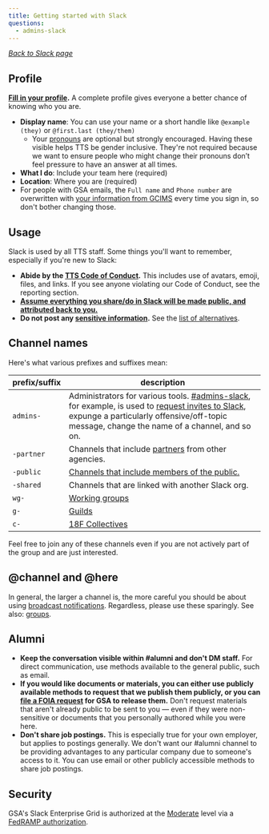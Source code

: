 ```yaml
---
title: Getting started with Slack
questions:
  - admins-slack
---
```


_[Back to Slack page](../)_

## Profile

**[Fill in your profile](https://gsa-tts.slack.com/account/profile).** A complete profile gives everyone a better chance of knowing who you are.

- **Display name**: You can use your name or a short handle like `@example (they)` or `@first.last (they/them)`
  - Your [pronouns](https://pronoun.is/) are optional but strongly encouraged. Having these visible helps TTS be gender inclusive. They're not required because we want to ensure people who might change their pronouns don’t feel pressure to have an answer at all times.
- **What I do**: Include your team here (required)
- **Location**: Where you are (required)
- For people with GSA emails, the `Full name` and `Phone number` are overwritten with [your information from GCIMS]({{site.baseurl}}/changing-your-name/) every time you sign in, so don't bother changing those.

## Usage

Slack is used by all TTS staff. Some things you'll want to remember, especially if you're new to Slack:

- **Abide by the [TTS Code of Conduct]({{site.baseurl}}/code-of-conduct).** This includes use of avatars, emoji, files, and links. If you see anyone violating our Code of Conduct, see the reporting section.
- **[Assume everything you share/do in Slack will be made public, and attributed back to you.](../records/)**
- **Do not post any [sensitive information]({{site.baseurl}}/sensitive-information/).** See the [list of alternatives]({{site.baseurl}}/general-information-and-resources/sensitive-information/#tools).

## Channel names

Here's what various prefixes and suffixes mean:

| prefix/suffix | description                                                                                                                                                                                                                                                                 |
| ------------- | --------------------------------------------------------------------------------------------------------------------------------------------------------------------------------------------------------------------------------------------------------------------------- |
| `admins-`     | Administrators for various tools. [\#admins-slack](https://gsa-tts.slack.com/messages/admins-slack/), for example, is used to [request invites to Slack](../user-management/), expunge a particularly offensive/off-topic message, change the name of a channel, and so on. |
| `-partner`    | Channels that include [partners]({{site.baseurl}}/tools/slack/external-collaboration/#working-with-partners-on-slack) from other agencies.                                                                                                                                  |
| `-public`     | [Channels that include members of the public.]({{site.baseurl}}/tools/slack/external-collaboration/#collaborating-with-the-public-on-slack)                                                                                                                                 |
| `-shared`     | Channels that are linked with another Slack org.                                                                                                                                                                                                                            |
| `wg-`         | [Working groups]({{site.baseurl}}/training-and-development/working-groups-and-guilds-101/#working-groups-in-tts)                                                                                                                                                            |
| `g-`          | [Guilds]({{site.baseurl}}/training-and-development/working-groups-and-guilds-101/#guilds-at-tts)                                                                                                                                                                            |
| `c-`          | [18F Collectives]({{site.baseurl}}/training-and-development/working-groups-and-guilds-101/#collectives-in-18f)                                                                                                                                                              |

Feel free to join any of these channels even if you are not actively part of the group and are just interested.

## @channel and @here

In general, the larger a channel is, the more careful you should be about using [broadcast notifications](https://slack.com/help/articles/202009646-Notify-a-channel-or-workspace). Regardless, please use these sparingly. See also: [groups](../guidelines/#groups).

## Alumni

- **Keep the conversation visible within #alumni and don't DM staff.** For direct communication, use methods available to the general public, such as email.
- **If you would like documents or materials, you can either use publicly available methods to request that we publish them publicly, or you can [file a FOIA request](https://www.gsa.gov/reference/freedom-of-information-act-foia) for GSA to release them.** Don't request materials that aren't already public to be sent to you — even if they were non-sensitive or documents that you personally authored while you were here.
- **Don't share job postings.** This is especially true for your own employer, but applies to postings generally. We don't want our #alumni channel to be providing advantages to any particular company due to someone's access to it. You can use email or other publicly accessible methods to share job postings.

## Security

GSA's Slack Enterprise Grid is authorized at the [Moderate](https://atos.open-control.org/categorization/#selecting-the-overall-impact-level) level via a [FedRAMP authorization](https://marketplace.fedramp.gov/#/product/slack?sort=productName&productNameSearch=slack).
